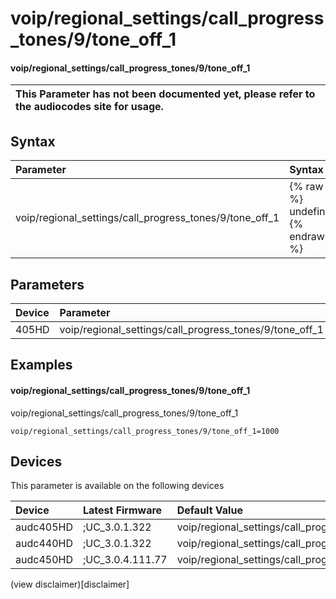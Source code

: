 ﻿---
description: voip/regional_settings/call_progress_tones/9/tone_off_1
search: false
---

# voip/regional_settings/call_progress_tones/9/tone_off_1

#### voip/regional_settings/call_progress_tones/9/tone_off_1


| This Parameter has not been documented yet, please refer to the audiocodes site for usage.  |
| :--- |

## Syntax
| Parameter | Syntax |
| :--- | :--- |
|voip/regional_settings/call_progress_tones/9/tone_off_1 | {% raw %} undefined {% endraw %} |

## Parameters
|Device|Parameter|value|Description|
|:---|:---|:---|:---|
| 405HD | voip/regional_settings/call_progress_tones/9/tone_off_1 |  |  |

## Examples
#### voip/regional_settings/call_progress_tones/9/tone_off_1

voip/regional_settings/call_progress_tones/9/tone_off_1

```
voip/regional_settings/call_progress_tones/9/tone_off_1=1000
```

## Devices
This parameter is available on the following devices

| Device | Latest Firmware | Default Value |
|:---|:---|:---|
| audc405HD | ;UC_3.0.1.322 | voip/regional_settings/call_progress_tones/9/tone_off_1=1000 
| audc440HD | ;UC_3.0.1.322 | voip/regional_settings/call_progress_tones/9/tone_off_1=1000 
| audc450HD | ;UC_3.0.4.111.77 | voip/regional_settings/call_progress_tones/9/tone_off_1=1000 

(view disclaimer)[disclaimer]
